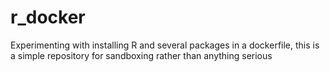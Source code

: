 # r_docker
Experimenting with installing R and several packages in a dockerfile, this is a simple repository for sandboxing rather than anything serious
